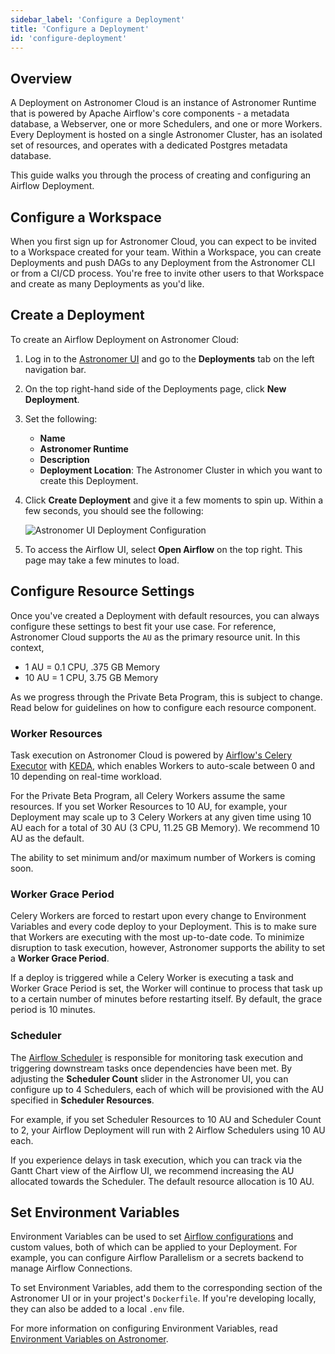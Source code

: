 ```yaml
---
sidebar_label: 'Configure a Deployment'
title: 'Configure a Deployment'
id: 'configure-deployment'
---
```


## Overview

A Deployment on Astronomer Cloud is an instance of Astronomer Runtime that is powered by Apache Airflow's core components - a metadata database, a Webserver, one or more Schedulers, and one or more Workers. Every Deployment is hosted on a single Astronomer Cluster, has an isolated set of resources, and operates with a dedicated Postgres metadata database.

This guide walks you through the process of creating and configuring an Airflow Deployment.

## Configure a Workspace

When you first sign up for Astronomer Cloud, you can expect to be invited to a Workspace created for your team. Within a Workspace, you can create Deployments and push DAGs to any Deployment from the Astronomer CLI or from a CI/CD process. You're free to invite other users to that Workspace and create as many Deployments as you'd like.

## Create a Deployment

To create an Airflow Deployment on Astronomer Cloud:

1. Log in to the [Astronomer UI](https://cloud.astronomer.io) and go to the **Deployments** tab on the left navigation bar.
2. On the top right-hand side of the Deployments page, click **New Deployment**.
3. Set the following:
    - **Name**
    - **Astronomer Runtime**
    - **Description**
    - **Deployment Location**: The Astronomer Cluster in which you want to create this Deployment.

3. Click **Create Deployment** and give it a few moments to spin up. Within a few seconds, you should see the following:

    <div class="text--center">
    <img src="/img/docs/deployment-configuration.png" alt="Astronomer UI Deployment Configuration" />
    </div>

4. To access the Airflow UI, select **Open Airflow** on the top right. This page may take a few minutes to load.

## Configure Resource Settings

Once you've created a Deployment with default resources, you can always configure these settings to best fit your use case. For reference, Astronomer Cloud supports the `AU` as the primary resource unit. In this context,

- 1 AU = 0.1 CPU, .375 GB Memory
- 10 AU = 1 CPU, 3.75 GB Memory

As we progress through the Private Beta Program, this is subject to change. Read below for guidelines on how to configure each resource component.

### Worker Resources

Task execution on Astronomer Cloud is powered by [Airflow's Celery Executor](https://airflow.apache.org/docs/apache-airflow/stable/executor/celery.html) with [KEDA](https://www.astronomer.io/blog/the-keda-autoscaler), which enables Workers to auto-scale between 0 and 10 depending on real-time workload.

For the Private Beta Program, all Celery Workers assume the same resources. If you set Worker Resources to 10 AU, for example, your Deployment may scale up to 3 Celery Workers at any given time using 10 AU each for a total of 30 AU (3 CPU, 11.25 GB Memory). We recommend 10 AU as the default.

The ability to set minimum and/or maximum number of Workers is coming soon.

### Worker Grace Period

Celery Workers are forced to restart upon every change to Environment Variables and every code deploy to your Deployment. This is to make sure that Workers are executing with the most up-to-date code. To minimize disruption to task execution, however, Astronomer supports the ability to set a **Worker Grace Period**.

If a deploy is triggered while a Celery Worker is executing a task and Worker Grace Period is set, the Worker will continue to process that task up to a certain number of minutes before restarting itself. By default, the grace period is 10 minutes.

### Scheduler

The [Airflow Scheduler](https://airflow.apache.org/docs/apache-airflow/stable/concepts/scheduler.html) is responsible for monitoring task execution and triggering downstream tasks once dependencies have been met. By adjusting the **Scheduler Count** slider in the Astronomer UI, you can configure up to 4 Schedulers, each of which will be provisioned with the AU specified in **Scheduler Resources**.

For example, if you set Scheduler Resources to 10 AU and Scheduler Count to 2, your Airflow Deployment will run with 2 Airflow Schedulers using 10 AU each.

If you experience delays in task execution, which you can track via the Gantt Chart view of the Airflow UI, we recommend increasing the AU allocated towards the Scheduler. The default resource allocation is 10 AU.

## Set Environment Variables

Environment Variables can be used to set [Airflow configurations](https://airflow.apache.org/docs/apache-airflow/stable/configurations-ref.html) and custom values, both of which can be applied to your Deployment. For example, you can configure Airflow Parallelism or a secrets backend to manage Airflow Connections.

To set Environment Variables, add them to the corresponding section of the Astronomer UI or in your project's `Dockerfile`. If you're developing locally, they can also be added to a local `.env` file.

For more information on configuring Environment Variables, read [Environment Variables on Astronomer](https://www.astronomer.io/docs/cloud/stable/deploy/environment-variables).
